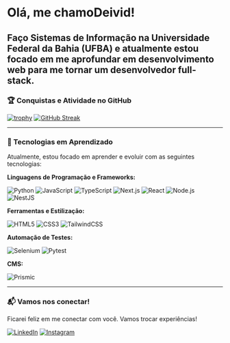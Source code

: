 # Olá, me chamoDeivid!

Faço Sistemas de Informação na Universidade Federal da Bahia (UFBA) e atualmente estou focado em me aprofundar em desenvolvimento web para me tornar um desenvolvedor full-stack.
---

### 🏆 Conquistas e Atividade no GitHub

[![trophy](https://github-profile-trophy.vercel.app/?username=ynxdeiv&theme=radical)](https://github.com/ryo-ma/github-profile-trophy)
[![GitHub Streak](https://github-readme-streak-stats.herokuapp.com/?user=ynxdeiv&theme=radical&hide_border=true)](https://git.io/streak-stats)

---

### 🚀 Tecnologias em Aprendizado

Atualmente, estou focado em aprender e evoluir com as seguintes tecnologias:

**Linguagens de Programação e Frameworks:**

![Python](https://img.shields.io/badge/Python-3670A0?style=for-the-badge&logo=python&logoColor=ffdd54)
![JavaScript](https://img.shields.io/badge/JavaScript-F7DF1E?style=for-the-badge&logo=javascript&logoColor=black)
![TypeScript](https://img.shields.io/badge/TypeScript-3178C6?style=for-the-badge&logo=typescript&logoColor=white)
![Next.js](https://img.shields.io/badge/Next.js-000000?style=for-the-badge&logo=next.js&logoColor=white)
![React](https://img.shields.io/badge/React-20232A?style=for-the-badge&logo=react&logoColor=61DAFB)
![Node.js](https://img.shields.io/badge/Node.js-339933?style=for-the-badge&logo=nodedotjs&logoColor=white)
![NestJS](https://img.shields.io/badge/nestjs-E0234E?style=for-the-badge&logo=nestjs&logoColor=white)

**Ferramentas e Estilização:**

![HTML5](https://img.shields.io/badge/HTML5-E34F26?style=for-the-badge&logo=html5&logoColor=white)
![CSS3](https://img.shields.io/badge/CSS3-1572B6?style=for-the-badge&logo=css3&logoColor=white)
![TailwindCSS](https://img.shields.io/badge/tailwindcss-06B6D4?style=for-the-badge&logo=tailwindcss&logoColor=white)

**Automação de Testes:**

![Selenium](https://img.shields.io/badge/Selenium-43B02A?style=for-the-badge&logo=selenium&logoColor=white)
![Pytest](https://img.shields.io/badge/Pytest-0A9EDC?style=for-the-badge&logo=pytest&logoColor=white)

**CMS:**

![Prismic](https://img.shields.io/badge/Prismic-5163BA?style=for-the-badge&logo=prismic&logoColor=white)

---

### 📬 Vamos nos conectar!

Ficarei feliz em me conectar com você. Vamos trocar experiências!

[![LinkedIn](https://img.shields.io/badge/LinkedIn-0077B5?style=for-the-badge&logo=linkedin&logoColor=white)](https://www.linkedin.com/in/deivcst/)
[![Instagram](https://img.shields.io/badge/Instagram-E4405F?style=for-the-badge&logo=instagram&logoColor=white)](https://instagram.com/prodbydeiv)

